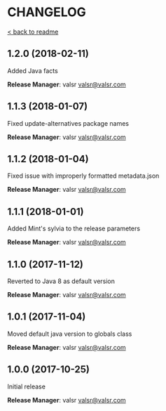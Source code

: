# CHANGELOG

[< back to readme](README.md)

## 1.2.0 (2018-02-11)

Added Java facts

**Release Manager**: valsr <valsr@valsr.com>

## 1.1.3 (2018-01-07)

Fixed update-alternatives package names

**Release Manager**: valsr <valsr@valsr.com>

## 1.1.2 (2018-01-04)

Fixed issue with improperly formatted metadata.json

**Release Manager**: valsr <valsr@valsr.com>

## 1.1.1 (2018-01-01)

Added Mint's sylvia to the release parameters

**Release Manager**: valsr <valsr@valsr.com>

## 1.1.0 (2017-11-12)

Reverted to Java 8 as default version

**Release Manager**: valsr <valsr@valsr.com>


## 1.0.1 (2017-11-04)

Moved default java version to globals class

**Release Manager**: valsr <valsr@valsr.com>


## 1.0.0 (2017-10-25)

Initial release

**Release Manager**: valsr <valsr@valsr.com>
